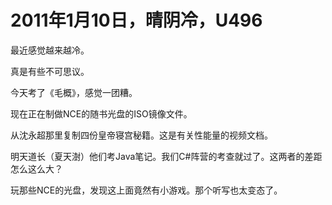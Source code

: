 # 2011年1月10日，晴阴冷，U496

最近感觉越来越冷。

真是有些不可思议。

今天考了《毛概》，感觉一团糟。

现在正在制做NCE的随书光盘的ISO镜像文件。

从沈永超那里复制四份皇帝寝宫秘籍。这是有关性能量的视频文档。

明天道长（夏天澍）他们考Java笔记。我们C#阵营的考查就过了。这两者的差距怎么这么大？

玩那些NCE的光盘，发现这上面竟然有小游戏。那个听写也太变态了。
